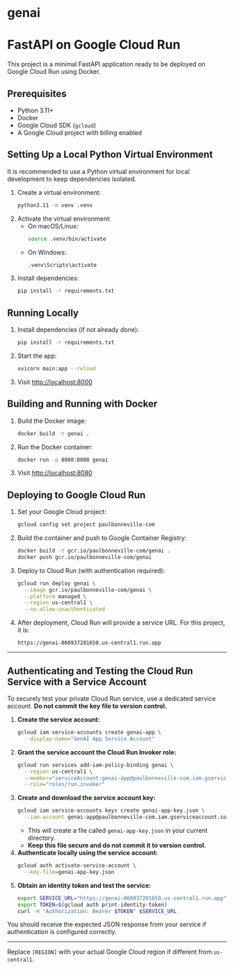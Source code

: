 # genai

# FastAPI on Google Cloud Run

This project is a minimal FastAPI application ready to be deployed on Google Cloud Run using Docker.

## Prerequisites
- Python 3.11+
- Docker
- Google Cloud SDK (`gcloud`)
- A Google Cloud project with billing enabled

## Setting Up a Local Python Virtual Environment

It is recommended to use a Python virtual environment for local development to keep dependencies isolated.

1. Create a virtual environment:
   ```sh
   python3.11 -m venv .venv
   ```
2. Activate the virtual environment:
   - On macOS/Linux:
     ```sh
     source .venv/bin/activate
     ```
   - On Windows:
     ```sh
     .venv\Scripts\activate
     ```
3. Install dependencies:
   ```sh
   pip install -r requirements.txt
   ```

## Running Locally

1. Install dependencies (if not already done):
   ```sh
   pip install -r requirements.txt
   ```
2. Start the app:
   ```sh
   uvicorn main:app --reload
   ```
3. Visit [http://localhost:8000](http://localhost:8000)

## Building and Running with Docker

1. Build the Docker image:
   ```sh
   docker build -t genai .
   ```
2. Run the Docker container:
   ```sh
   docker run -p 8080:8080 genai
   ```
3. Visit [http://localhost:8080](http://localhost:8080)

## Deploying to Google Cloud Run

1. Set your Google Cloud project:
   ```sh
   gcloud config set project paulbonneville-com
   ```
2. Build the container and push to Google Container Registry:
   ```sh
   docker build -t gcr.io/paulbonneville-com/genai .
   docker push gcr.io/paulbonneville-com/genai
   ```
3. Deploy to Cloud Run (with authentication required):
   ```sh
   gcloud run deploy genai \
     --image gcr.io/paulbonneville-com/genai \
     --platform managed \
     --region us-central1 \
     --no-allow-unauthenticated
   ```
4. After deployment, Cloud Run will provide a service URL. For this project, it is:
   ```
   https://genai-860937201650.us-central1.run.app
   ```

---

## Authenticating and Testing the Cloud Run Service with a Service Account

To securely test your private Cloud Run service, use a dedicated service account. **Do not commit the key file to version control.**

1. **Create the service account:**
   ```sh
   gcloud iam service-accounts create genai-app \
     --display-name="GenAI App Service Account"
   ```
2. **Grant the service account the Cloud Run Invoker role:**
   ```sh
   gcloud run services add-iam-policy-binding genai \
     --region us-central1 \
     --member="serviceAccount:genai-app@paulbonneville-com.iam.gserviceaccount.com" \
     --role="roles/run.invoker"
   ```
3. **Create and download the service account key:**
   ```sh
   gcloud iam service-accounts keys create genai-app-key.json \
     --iam-account genai-app@paulbonneville-com.iam.gserviceaccount.com
   ```
   - This will create a file called `genai-app-key.json` in your current directory.
   - **Keep this file secure and do not commit it to version control.**
4. **Authenticate locally using the service account:**
   ```sh
   gcloud auth activate-service-account \
     --key-file=genai-app-key.json
   ```
5. **Obtain an identity token and test the service:**
   ```sh
   export SERVICE_URL="https://genai-860937201650.us-central1.run.app"
   export TOKEN=$(gcloud auth print-identity-token)
   curl -H "Authorization: Bearer $TOKEN" $SERVICE_URL
   ```

You should receive the expected JSON response from your service if authentication is configured correctly.

---

Replace `[REGION]` with your actual Google Cloud region if different from `us-central1`.

